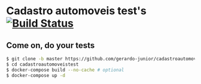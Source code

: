 # Cadastro automoveis test's [![Build Status](https://travis-ci.org/gerardo-junior/cadastroautomoveistest.svg)](https://travis-ci.org/gerardo-junior/cadastroautomoveistest)


## Come on, do your tests

```bash
$ git clone -b master https://github.com/gerardo-junior/cadastroautomoveistest.git
$ cd cadastroautomoveistest
$ docker-compose build --no-cache # optional
$ docker-compose up -d
```
